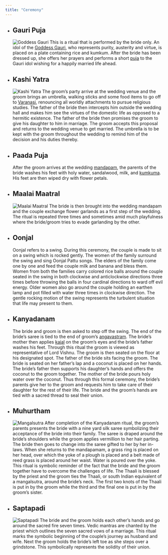 ```yaml
---
title: "Ceremony"
---
```


* ## Gauri Puja ##

   ![Goddess Gauri](../images/gauris.png)
   This is a ritual that is performed by the bride only. An idol of the [Goddess Gauri](https://en.wikipedia.org/wiki/Mahagauri), who represents purity, austerity and virtue, is placed on a plate containing rice and kumkum. After the bride has been dressed up, she offers her prayers and performs a short [puja](https://en.wikipedia.org/wiki/Puja_(Hinduism)) to the Gauri idol wishing for a happily married life ahead.

* ## Kashi Yatra ##

   ![Kashi Yatra](../images/kashi_lo.png)
   The groom’s party arrive at the wedding venue and the groom brings an umbrella, walking sticks and some food items to go off to [Varanasi](https://en.wikipedia.org/wiki/Varanasi), renouncing all worldly attachments to pursue religious studies. The father of the bride then intercepts him outside the wedding hall and makes him see the virtues of the domestic life as opposed to a hermitic existence. The father of the bride then promises the groom to give his daughter to him in marriage. The groom accepts this proposal and returns to the wedding venue to get married. The umbrella is to be kept with the groom throughout the wedding to remind him of the decision and his duties thereby.

* ## Paada Puja ##

   After the groom arrives at the wedding [mandapam](https://en.wikipedia.org/wiki/Mandapa), the parents of the bride washes his feet with holy water, sandalwood, milk, and [kumkuma](https://en.wikipedia.org/wiki/Kumkuma). His feet are then wiped dry with flower petals.

* ## Maalai Maatral ##

   ![Maalai Maatral](../images/maalai_lo.png)
   The bride is then brought into the wedding mandapam and the couple exchange flower garlands as a first step of the wedding. The ritual is repeated three times and sometimes amid much playfulness where the bride/groom tries to evade garlanding by the other.

* ## Oonjal ##

   Oonjal refers to a swing. During this ceremony, the couple is made to sit on a swing which is rocked gently. The women of the family surround the swing and sing Oonjal Pattu songs. The elders of the family come one by one and feed the couple milk and banana and bless them. Women from both the families carry colored rice balls around the couple seated in the swing in both clockwise and anticlockwise directions three times before throwing the balls in four cardinal directions to ward off evil energy. Older women also go around the couple holding an earthen lamp and pot filled with water three times in clockwise direction. The gentle rocking motion of the swing represents the turbulent situation that life may present to them.

* ## Kanyadanam ##

   The bride and groom is then asked to step off the swing. The end of the bride’s saree is tied to the end of groom’s [angavastram](https://www.utsavpedia.com/attires/angavastram-thundu/). The bride’s mother then applies [kajal](https://en.wikipedia.org/wiki/Kohl_(cosmetics)) on the groom’s eyes and the bride’s father washes his feet. Through this ritual the groom is viewed as representative of Lord Vishnu. The groom is then seated on the floor at his designated spot. The father of the bride sits facing the groom. The bride is seated on her father’s lap and a coconut is placed on her hands. The bride’s father then supports his daughter’s hands and offers the coconut to the groom together. The mother of the bride pours holy water over the coconut. Thus through this formal ceremony, the bride’s parents give her to the groom and requests him to take care of their daughter for the rest of their life. The bride and the groom’s hands are tied with a sacred thread to seal their union.

* ## Muhurtham ##

   ![Mangalsutra](../images/mangalsutra_lo.png)
   After completion of the Kanyadanam ritual, the groom’s parents presents the bride with a nine yard silk saree symbolizing their acceptance of the bride into their family. The saree is draped around the bride’s shoulders while the groom applies vermillion to her hair parting. The bride then goes to change into the saree gifted to her by her in-laws. When she returns to the mandapamam, a grass ring is placed on her head, over which the yoke of a plough is placed and a belt made of reed grass is placed around her waist. Water is poured over the yoke. This ritual is symbolic reminder of the fact that the bride and the groom together have to overcome the challenges of life. The Thaali is blessed by the priest and the groom ties the Thaali, or south Indian equivalent of a mangalsutra, around the bride’s neck. The first two knots of the Thaali is put in by the groom while the third and the final one is put in by the groom’s sister.

* ## Saptapadi ##

   ![Saptapadi](../images/sapta_lo.png)
   The bride and the groom holds each other’s hands and go around the sacred fire seven times. Vedic mantras are chanted by the priest which outlines the seven sacred vows of a marriage. This ritual marks the symbolic beginning of the couple’s journey as husband and wife. Next the groom holds the bride’s left toe as she steps over a grindstone. This symbolically represents the solidity of their union.
